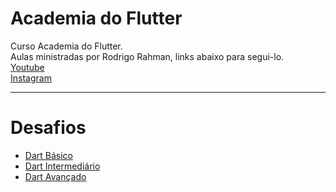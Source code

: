 # Academia do Flutter
Curso Academia do Flutter.  
Aulas ministradas por Rodrigo Rahman, links abaixo para segui-lo.  
[Youtube](https://www.youtube.com/rodrigorahman)  
[Instagram](https://www.instagram.com/rodrigorahman.dev/)  
___
# Desafios  
* [Dart Básico](https://github.com/punkklan/academia_flutter_estudos/blob/main/Dart%20B%C3%A1sico/Exercicios/desafioBasico.dart)  
* [Dart Intermediário](https://github.com/punkklan/academia_flutter_estudos/blob/main/Dart%20Intermediario/desafio.dart)  
* [Dart Avançado](https://github.com/wintermarcio/academia_flutter_estudos/tree/main/%20Dart%20Avancado/Desafio)  

